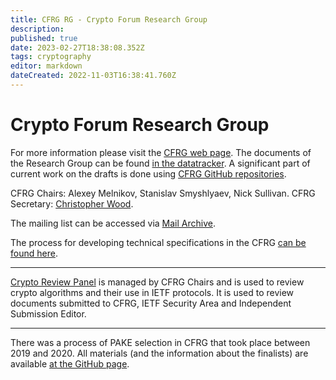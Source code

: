 ```yaml
---
title: CFRG RG - Crypto Forum Research Group
description: 
published: true
date: 2023-02-27T18:38:08.352Z
tags: cryptography
editor: markdown
dateCreated: 2022-11-03T16:38:41.760Z
---
```


# Crypto Forum Research Group
For more information please visit the [CFRG web page](https://datatracker.ietf.org/rg/cfrg/about/). 
The documents of the Research Group can be found [in the datatracker](https://datatracker.ietf.org/rg/cfrg/documents/).
A significant part of current work on the drafts is done using [CFRG GitHub repositories](https://github.com/cfrg).

CFRG Chairs: Alexey Melnikov, Stanislav Smyshlyaev, Nick Sullivan.
CFRG Secretary: [Christopher Wood](https://datatracker.ietf.org/person/Christopher%20A.%20Wood).

The mailing list can be accessed via [Mail Archive](https://mailarchive.ietf.org/arch/browse/cfrg/).

The process for developing technical specifications in the CFRG [can be found here](/group/cfrg/CFRG-Process).

---

[Crypto Review Panel](/group/cfrg/CryptoPanel) is managed by CFRG Chairs and is used to review crypto algorithms and their use in IETF protocols. It is used to review documents submitted to CFRG, IETF Security Area and Independent Submission Editor.

---

There was a process of PAKE selection in CFRG that took place between 2019 and 2020. All materials (and the information about the finalists) are available [at the GitHub page](https://github.com/cfrg/pake-selection/).